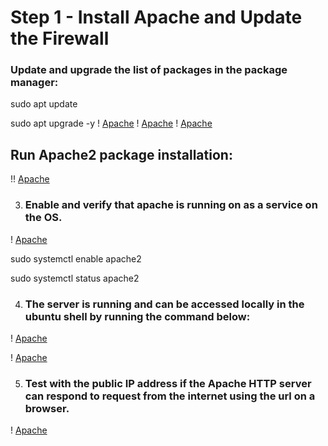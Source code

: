 # Step 1 - Install Apache and Update the Firewall
### Update and upgrade the list of packages in the package manager:

sudo apt update

sudo apt upgrade -y
! [Apache](Photos\h.png)
! [Apache](Photos\i.png)
! [Apache](Photos\j.png)

## Run Apache2 package installation:
!! [Apache](Photos\k.png)

3. ###  Enable and verify that apache is running on as a service on the OS.
! [Apache](Photos\l.png)

sudo systemctl enable apache2

sudo systemctl status apache2

4. ### The server is running and can be accessed locally in the ubuntu shell by running the command below:
! [Apache](Photos\m.png)

! [Apache](Photos\n.png)

5. ### Test with the public IP address if the Apache HTTP server can respond to request from the internet using the url on a browser.

! [Apache](Photos\o.png)

